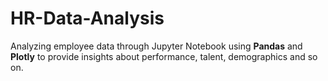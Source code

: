 # HR-Data-Analysis
Analyzing employee data through Jupyter Notebook using **Pandas** and **Plotly** to provide insights about performance, talent, demographics and so on.

